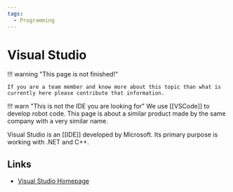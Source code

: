 ```yaml
---
tags:
  - Programming
---
```


# Visual Studio

!!! warning "This page is not finished!"

    If you are a team member and know more about this topic than what is currently here please contribute that information.

!!! warn "This is not the IDE you are looking for"
    We use [[VSCode]] to develop robot code. This page is about a similar product made by the same company with a very similar name.

Visual Studio is an [[IDE]] developed by Microsoft. Its primary purpose is working with .NET and C++.


## Links

- [Visual Studio Homepage](https://visualstudio.microsoft.com/)